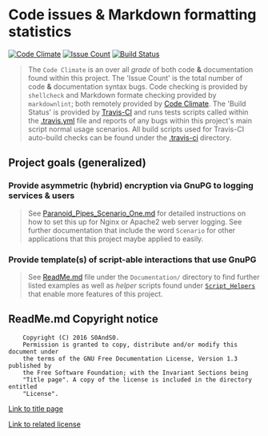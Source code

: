 # Code issues & Markdown formatting statistics

[![Code Climate](https://codeclimate.com/github/S0AndS0/Perinoid_Pipes/badges/gpa.svg)](https://codeclimate.com/github/S0AndS0/Perinoid_Pipes)
 [![Issue Count](https://codeclimate.com/github/S0AndS0/Perinoid_Pipes/badges/issue_count.svg)](https://codeclimate.com/github/S0AndS0/Perinoid_Pipes)
 [![Build Status](https://travis-ci.org/S0AndS0/Perinoid_Pipes.svg?branch=master)](https://travis-ci.org/S0AndS0/Perinoid_Pipes)

> The `Code Climate` is an over all *grade* of both code **&** documentation
> found within this project.
> The 'Issue Count' is the total number of code **&** documentation syntax
> bugs. Code checking is provided by `shellcheck` and Markdown formate
> checking provided by `markdownlint`; both remotely provided by
> [Code Climate](https://codeclimate.com/).
> The 'Build Status' is provided by [Travis-CI](https://travis-ci.org/) and
> runs tests scripts called within the [.travis.yml](.travis.yml) file and
> reports of any bugs within this project's main script normal usage scenarios.
> All build scripts used for Travis-CI auto-build checks can be found under
> the [.travis-ci](.travis-ci) directory.

## Project goals (generalized)

### Provide asymmetric (hybrid) encryption via GnuPG to logging services & users

> See [Paranoid_Pipes_Scenario_One.md](Documentation/Paranoid_Pipes_Scenario_One.md)
> for detailed instructions on how to set this up for Nginx or Apache2 web
> server logging. See further documentation that include the word `Scenario` for
> other applications that this project maybe applied to easily.

### Provide template(s) of script-able interactions that use GnuPG

> See [ReadMe.md](Documentation/ReadMe.md) file under the `Documentation/`
> directory to find further listed examples as well as *helper* scripts found
> under [`Script_Helpers`](Script_Helpers) that enable more features of this
> project.

## ReadMe.md Copyright notice

```
    Copyright (C) 2016 S0AndS0.
    Permission is granted to copy, distribute and/or modify this document under
    the terms of the GNU Free Documentation License, Version 1.3 published by
    the Free Software Foundation; with the Invariant Sections being
    "Title page". A copy of the license is included in the directory entitled
    "License".
```

[Link to title page](Documentation/Contributing_Financially.md)

[Link to related license](Licenses/GNU_FDLv1.3_Documentation.md)
